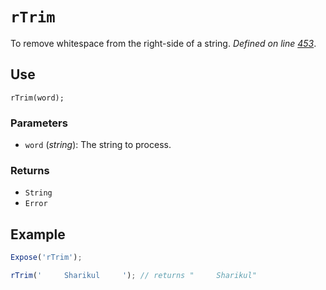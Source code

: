 # `rTrim`
To remove whitespace from the right-side of a string. _Defined on line [453](../../F.js#L453)_.

## Use
```
rTrim(word);
```

### Parameters
* `word` (_string_): The string to process.

### Returns
* `String`
* `Error`

## Example
```javascript
Expose('rTrim');

rTrim('     Sharikul     '); // returns "     Sharikul"
```

